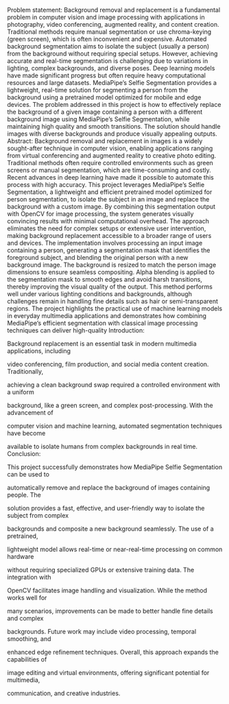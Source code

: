 

Problem statement: 
Background removal and replacement is a fundamental problem in computer vision and image processing with applications in photography, video conferencing, augmented reality, and content creation. Traditional methods require manual segmentation or use chroma-keying (green screen), which is often inconvenient and expensive. Automated background segmentation aims to isolate the subject (usually a person) from the background without requiring special setups. However, achieving accurate and real-time segmentation is challenging due to variations in lighting, complex backgrounds, and diverse poses. Deep learning models have made significant progress but often require heavy computational resources and large datasets. MediaPipe’s Selfie Segmentation provides a lightweight, real-time solution for segmenting a person from the background using a pretrained model optimized for mobile and edge devices. The problem addressed in this project is how to effectively replace the background of a given image containing a person with a different background image using MediaPipe’s Selfie Segmentation, while maintaining high quality and smooth transitions. The solution should handle images with diverse backgrounds and produce visually appealing outputs. Abstract: Background removal and replacement in images is a widely sought-after technique in computer vision, enabling applications ranging from virtual conferencing and augmented reality to creative photo editing. Traditional methods often require controlled environments such as green screens or manual segmentation, which are time-consuming and costly. Recent advances in deep learning have made it possible to automate this process with high accuracy. This project leverages MediaPipe’s Selfie Segmentation, a lightweight and efficient pretrained model optimized for person segmentation, to isolate the subject in an image and replace the background with a custom image. By combining this segmentation output with OpenCV for image processing, the system generates visually convincing results with minimal computational overhead. The approach eliminates the need for complex setups or extensive user intervention, making background replacement accessible to a broader range of users and devices. The implementation involves processing an input image containing a person, generating a segmentation mask that identifies the foreground subject, and blending the original person with a new background image. The background is resized to match the person image dimensions to ensure seamless compositing. Alpha blending is applied to the segmentation mask to smooth edges and avoid harsh transitions, thereby improving the visual quality of the output. This method performs well under various lighting conditions and backgrounds, although challenges remain in handling fine details such as hair or semi-transparent regions. The project highlights the practical use of machine learning models in everyday multimedia applications and demonstrates how combining MediaPipe’s efficient segmentation with classical image processing techniques can deliver high-quality Introduction:

Background replacement is an essential task in modern multimedia applications, including

video conferencing, film production, and social media content creation. Traditionally,

achieving a clean background swap required a controlled environment with a uniform

background, like a green screen, and complex post-processing. With the advancement of

computer vision and machine learning, automated segmentation techniques have become

available to isolate humans from complex backgrounds in real time. Conclusion:

This project successfully demonstrates how MediaPipe Selfie Segmentation can be used to

automatically remove and replace the background of images containing people. The

solution provides a fast, effective, and user-friendly way to isolate the subject from complex

backgrounds and composite a new background seamlessly. The use of a pretrained,

lightweight model allows real-time or near-real-time processing on common hardware

without requiring specialized GPUs or extensive training data. The integration with

OpenCV facilitates image handling and visualization. While the method works well for

many scenarios, improvements can be made to better handle fine details and complex

backgrounds. Future work may include video processing, temporal smoothing, and

enhanced edge refinement techniques. Overall, this approach expands the capabilities of

image editing and virtual environments, offering significant potential for multimedia,

communication, and creative industries.
